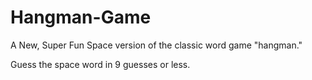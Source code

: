# Hangman-Game

A New, Super Fun Space version of the classic word game "hangman."

Guess the space word in 9 guesses or less. 

